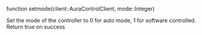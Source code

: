 function setmode(client::AuraControlClient, mode::Integer)

Set the mode of the controller to 0 for auto mode, 1 for software controlled. Return true on success
